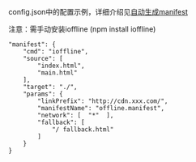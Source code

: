config.json中的配置示例，详细介绍见[自动生成manifest](http://imatlas.com/posts/auto-generate-the-offline-app-manifest-file/)

注意：需手动安装ioffline (npm install ioffline)

	"manifest": {
		"cmd": "ioffline",
		"source": [
			"index.html",
			"main.html"
		],
		"target": "./",
		"params": {
		    "linkPrefix": "http://cdn.xxx.com/",
		    "manifestName": "offline.manifest",
		    "network": [  "*"  ],
		    "fallback": [
		        "/ fallback.html"
		    ]
		}
	}
